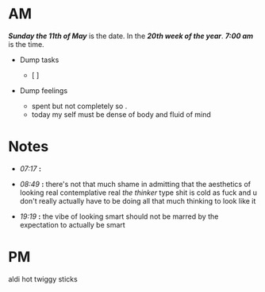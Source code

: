 # AM
***Sunday the 11th of May*** is the date. In the ***20th week of the year***.
***7:00 am*** is the time.
* Dump tasks
	* [ ] 

* Dump feelings
	* spent but not completely so .
	* today my self must be dense of body and fluid of mind 

# Notes

* *07:17* **:**   


* *08:49* **:**   there's not that much shame in admitting that the aesthetics of looking real contemplative real $the$ $thinker$ type shit is cold as fuck and u don't really actually have to be doing all that much thinking to look like it

* *19:19* **:**   the vibe of looking smart should not be marred by the expectation to actually be smart








# PM

aldi hot twiggy sticks 